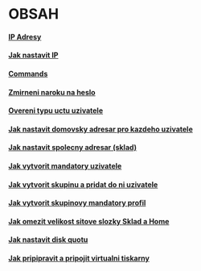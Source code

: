 # OBSAH
#### [IP Adresy](https://github.com/k4p1cz/spse-zapisy/blob/main/POS/Cviceni/_obecne_utils.md#ip-adresy)
#### [Jak nastavit IP](https://github.com/k4p1cz/spse-zapisy/blob/main/POS/Cviceni/_obecne_utils.md#jak-nastavovat-ip)
#### [Commands](https://github.com/k4p1cz/spse-zapisy/blob/main/POS/Cviceni/_obecne_utils.md#commands)
#### [Zmirneni naroku na heslo](https://github.com/k4p1cz/spse-zapisy/blob/main/POS/Cviceni/_obecne_utils.md#zmirneni-naroku-na-heslo)
#### [Overeni typu uctu uzivatele](https://github.com/k4p1cz/spse-zapisy/blob/main/POS/Cviceni/_obecne_utils.md#overeni-typu-uctu-uzivatele)
#### [Jak nastavit domovsky adresar pro kazdeho uzivatele](https://github.com/k4p1cz/spse-zapisy/blob/main/POS/Cviceni/_obecne_utils.md#jak-nastavit-domovsky-adresar-pro-kazdeho-uzivatele)
#### [Jak nastavit spolecny adresar (sklad)](https://github.com/k4p1cz/spse-zapisy/blob/main/POS/Cviceni/_obecne_utils.md#jak-nastavit-spolecny-adresar-sklad)
#### [Jak vytvorit mandatory uzivatele](https://github.com/k4p1cz/spse-zapisy/blob/main/POS/Cviceni/_obecne_utils.md#jak-vytvorit-mandatory-uzivatele)
#### [Jak vytvorit skupinu a pridat do ni uzivatele](https://github.com/k4p1cz/spse-zapisy/blob/main/POS/Cviceni/_obecne_utils.md#jak-vytvorit-skupinu-a-pridat-do-ni-uzivatele)
#### [Jak vytvorit skupinovy mandatory profil](https://github.com/k4p1cz/spse-zapisy/blob/main/POS/Cviceni/_obecne_utils.md#jak-vytvorit-skupinu-a-pridat-do-ni-uzivatele)
#### [Jak omezit velikost sitove slozky Sklad a Home](https://github.com/k4p1cz/spse-zapisy/blob/main/POS/Cviceni/_obecne_utils.md#jak-omezit-velikost-sitove-slozky-sklad-a-home)
#### [Jak nastavit disk quotu](https://github.com/k4p1cz/spse-zapisy/blob/main/POS/Cviceni/obecne_utils.md#jak-nastavit-disk-quotu)
#### [Jak pripipravit a pripojit virtualni tiskarny](https://github.com/k4p1cz/spse-zapisy/blob/main/POS/Cviceni/_obecne_utils.md#jak-pripipravit-a-pripojit-virtualni-tiskarny)
